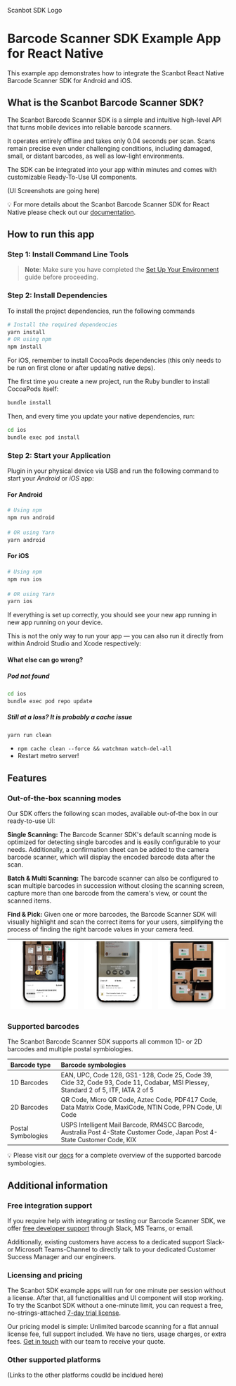 Scanbot SDK Logo

# Barcode Scanner SDK Example App for React Native
This example app demonstrates how to integrate the Scanbot React Native Barcode Scanner SDK for Android and iOS.

## What is the Scanbot Barcode Scanner SDK?
The Scanbot Barcode Scanner SDK is a simple and intuitive high-level API that turns mobile devices into reliable barcode scanners. 

It operates entirely offline and takes only 0.04 seconds per scan. Scans remain precise even under challenging conditions, including damaged, small, or distant barcodes, as well as low-light environments.

The SDK can be integrated into your app within minutes and comes with customizable Ready-To-Use UI components. 


(UI Screenshots are going here)


💡 For more details about the Scanbot Barcode Scanner SDK for React Native please check out our [documentation](https://docs.scanbot.io/barcode-scanner-sdk/react-native/introduction/).

## How to run this app

### Step 1: Install Command Line Tools

> **Note**: Make sure you have completed the [Set Up Your Environment](https://reactnative.dev/docs/set-up-your-environment) guide before proceeding.

### Step 2: Install Dependencies

To install the project dependencies, run the following commands

```bash
# Install the required dependencies
yarn install
# OR using npm
npm install
```

For iOS, remember to install CocoaPods dependencies (this only needs to be run on first clone or after updating native deps).

The first time you create a new project, run the Ruby bundler to install CocoaPods itself:

```sh
bundle install
```

Then, and every time you update your native dependencies, run:

```sh
cd ios 
bundle exec pod install
```

### Step 2: Start your Application

Plugin in your physical device via USB and run the following command to start your _Android_ or _iOS_ app:

#### For Android

```sh
# Using npm
npm run android

# OR using Yarn
yarn android
```

#### For iOS

```sh
# Using npm
npm run ios

# OR using Yarn
yarn ios
```

If everything is set up correctly, you should see your new app running in new app running on your device.

This is not the only way to run your app — you can also run it directly from within Android Studio and Xcode respectively:


#### What else can go wrong?

##### Pod not found

```bash
cd ios
bundle exec pod repo update
```

##### Still at a loss? It is probably a cache issue

```bash
yarn run clean
```
* `npm cache clean --force && watchman watch-del-all`
* Restart metro server!


## Features

### Out-of-the-box scanning modes
Our SDK offers the following scan modes, available out-of-the box in our ready-to-use UI:

**Single Scanning:**
The Barcode Scanner SDK's default scanning mode is optimized for detecting single barcodes and is easily configurable to your needs. Additionally, a confirmation sheet can be added to the camera barcode scanner, which will display the encoded barcode data after the scan.

**Batch & Multi Scanning:**
The barcode scanner can also be configured to scan multiple barcodes in succession without closing the scanning screen, capture more than one barcode from the camera's view, or count the scanned items.

**Find & Pick:**
Given one or more barcodes, the Barcode Scanner SDK will visually highlight and scan the correct items for your users, simplifying the process of finding the right barcode values in your camera feed.


| ![Image 1](/t1.png) | ![Image 2](/t2.png) | ![Image 1](/t3.png) |
| :-- | :-- | :-- |

### Supported barcodes
The Scanbot Barcode Scanner SDK supports all common 1D- or 2D barcodes and multiple postal symbiologies. 

| Barcode type | Barcode symbologies |
| :-- | :-- |
| 1D Barcodes | EAN, UPC, Code 128, GS1-128, Code 25, Code 39, Cide 32, Code 93, Code 11, Codabar, MSI Plessey, Standard 2 of 5, ITF, IATA 2 of 5 |
| 2D Barcodes | QR Code, Micro QR Code, Aztec Code, PDF417 Code, Data Matrix Code, MaxiCode, NTIN Code, PPN Code, UI Code |
| Postal Symbologies | USPS Intelligent Mail Barcode, RM4SCC Barcode, Australia Post 4-State Customer Code, Japan Post 4-State Customer Code, KIX |

💡 Please visit our [docs](https://docs.scanbot.io/barcode-scanner-sdk/react-native/supported-barcodes/) for a complete overview of the supported barcode symbologies.

## Additional information

### Free integration support
If you require help with integrating or testing our Barcode Scanner SDK, we offer [free developer support](https://docs.scanbot.io/support/) through Slack, MS Teams, or email.

Additionally, existing customers have access to a dedicated support Slack- or Microsoft Teams-Channel to directly talk to your dedicated Customer Success Manager and our engineers.

### Licensing and pricing
The Scanbot SDK example apps will run for one minute per session without a license. After that, all functionalities and UI component will stop working. To try the Scanbot SDK without a one-minute limit, you can request a free, no-strings-attached [7-day trial license](https://scanbot.io/trial/).

Our pricing model is simple: Unlimited barcode scanning for a flat annual license fee, full support included. We have no tiers, usage charges, or extra fees. [Get in touch](https://scanbot.io/contact-sales/) with our team to receive your quote.

### Other supported platforms

(Links to the other platforms coudld be incldued here)


